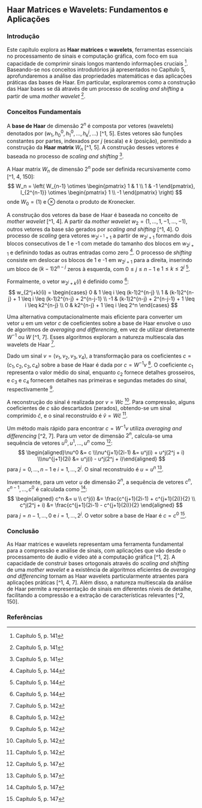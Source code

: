 ## Haar Matrices e Wavelets: Fundamentos e Aplicações

### Introdução
Este capítulo explora as **Haar matrices** e **wavelets**, ferramentas essenciais no processamento de sinais e computação gráfica, com foco em sua capacidade de comprimir sinais longos mantendo informações cruciais [^1]. Baseando-se nos conceitos introdutórios já apresentados no Capítulo 5, aprofundaremos a análise das propriedades matemáticas e das aplicações práticas das bases de Haar. Em particular, exploraremos como a construção das Haar bases se dá através de um processo de *scaling and shifting* a partir de uma *mother wavelet* [^1].

### Conceitos Fundamentais
A **base de Haar** de dimensão $2^n$ é composta por vetores (wavelets) denotados por $(w_1, h_{0}^{0}, h_{1}^{0}, ..., h_{k}^{j}, ...)$ [^1, 5]. Estes vetores são funções constantes por partes, indexados por $j$ (escala) e $k$ (posição), permitindo a construção da **Haar matrix** $W_n$ [^1, 5]. A construção desses vetores é baseada no processo de *scaling and shifting* [^1].

A Haar matrix $W_n$ de dimensão $2^n$ pode ser definida recursivamente como [^1, 4, 150]:
$$
W_n = \left( W_{n-1} \otimes \begin{pmatrix} 1 & 1 \\ 1 & -1 \end{pmatrix}, I_{2^{n-1}} \otimes \begin{pmatrix} 1 \\ -1 \end{pmatrix} \right)
$$
onde $W_0 = (1)$ e $\otimes$ denota o produto de Kronecker.

A construção dos vetores da base de Haar é baseada no conceito de *mother wavelet* [^1, 4]. A partir da *mother wavelet* $w_2 = (1, ..., 1, -1, ..., -1)$, outros vetores da base são gerados por *scaling and shifting* [^1, 4]. O processo de *scaling* gera vetores $w_{2^{j+1}+1}$ a partir de $w_{2^j+1}$ formando dois blocos consecutivos de 1 e -1 com metade do tamanho dos blocos em $w_{2^j+1}$ e definindo todas as outras entradas como zero [^4]. O processo de *shifting* consiste em deslocar os blocos de 1 e -1 em $w_{2^j+1}$ para a direita, inserindo um bloco de $(k-1)2^{n-j}$ zeros à esquerda, com $0 \leq j \leq n-1$ e $1 \leq k \leq 2^j$ [^4].

Formalmente, o vetor $w_{2^j+k}(i)$ é definido como [^4]:
$$
w_{2^j+k}(i) =
\begin{cases}
0 & 1 \leq i \leq (k-1)2^{n-j} \\
1 & (k-1)2^{n-j} + 1 \leq i \leq (k-1)2^{n-j} + 2^{n-j-1} \\
-1 & (k-1)2^{n-j} + 2^{n-j-1} + 1 \leq i \leq k2^{n-j} \\
0 & k2^{n-j} + 1 \leq i \leq 2^n
\end{cases}
$$

Uma alternativa computacionalmente mais eficiente para converter um vetor $u$ em um vetor $c$ de coeficientes sobre a base de Haar envolve o uso de algoritmos de *averaging and differencing*, em vez de utilizar diretamente $W^{-1}$ ou $W$ [^1, 7]. Esses algoritmos exploram a natureza multiescala das wavelets de Haar [^2].

Dado um sinal $v = (v_1, v_2, v_3, v_4)$, a transformação para os coeficientes $c = (c_1, c_2, c_3, c_4)$ sobre a base de Haar é dada por $c = W^{-1}v$ [^2]. O coeficiente $c_1$ representa o valor médio do sinal, enquanto $c_2$ fornece detalhes grosseiros, e $c_3$ e $c_4$ fornecem detalhes nas primeiras e segundas metades do sinal, respectivamente [^2].

A reconstrução do sinal é realizada por $v = Wc$ [^2]. Para compressão, alguns coeficientes de $c$ são descartados (zerados), obtendo-se um sinal comprimido $\hat{c}$, e o sinal reconstruído é $\hat{v} = W\hat{c}$ [^2].

Um método mais rápido para encontrar $c = W^{-1}v$ utiliza *averaging and differencing* [^2, 7]. Para um vetor de dimensão $2^n$, calcula-se uma sequência de vetores $u^0, u^1, ..., u^n$ como [^7]:
$$
\begin{aligned}\nu^0 &= c \\\nu^{j+1}(2i-1) &= u^j(i) + u^j(2^j + i) \\\nu^{j+1}(2i) &= u^j(i) - u^j(2^j + i)\end{aligned}
$$
para $j = 0, ..., n-1$ e $i = 1, ..., 2^j$. O sinal reconstruído é $u = u^n$ [^7].

Inversamente, para um vetor $u$ de dimensão $2^n$, a sequência de vetores $c^n, c^{n-1}, ..., c^0$ é calculada como [^7]:
$$
\begin{aligned}
c^n &= u \\
c^j(i) &= \frac{c^{j+1}(2i-1) + c^{j+1}(2i)}{2} \\
c^j(2^j + i) &= \frac{c^{j+1}(2i-1) - c^{j+1}(2i)}{2}
\end{aligned}
$$
para $j = n-1, ..., 0$ e $i = 1, ..., 2^j$. O vetor sobre a base de Haar é $c = c^0$ [^7].

### Conclusão
As Haar matrices e wavelets representam uma ferramenta fundamental para a compressão e análise de sinais, com aplicações que vão desde o processamento de áudio e vídeo até a computação gráfica [^1, 2]. A capacidade de construir bases ortogonais através do *scaling and shifting* de uma *mother wavelet* e a existência de algoritmos eficientes de *averaging and differencing* tornam as Haar wavelets particularmente atraentes para aplicações práticas [^1, 4, 7]. Além disso, a natureza multiescala da análise de Haar permite a representação de sinais em diferentes níveis de detalhe, facilitando a compressão e a extração de características relevantes [^2, 150].

### Referências
[^1]: Capítulo 5, p. 141
[^2]: Capítulo 5, p. 142
[^4]: Capítulo 5, p. 144
[^5]: Capítulo 5, p. 145
[^7]: Capítulo 5, p. 147
[^150]: Capítulo 5, p. 150
<!-- END -->